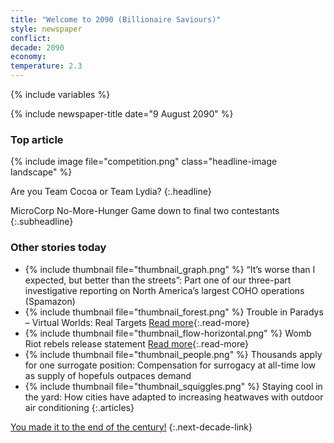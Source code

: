 ```yaml
---
title: "Welcome to 2090 (Billionaire Saviours)"
style: newspaper
conflict: 
decade: 2090
economy: 
temperature: 2.3
---
```


{% include variables %}

{% include newspaper-title date="9 August 2090" %}

### Top article

{% include image file="competition.png" class="headline-image landscape" %}

Are you Team Cocoa or Team Lydia?
{:.headline}

MicroCorp No-More-Hunger Game down to final two contestants
{:.subheadline}

### Other stories today

- {% include thumbnail file="thumbnail_graph.png" %} “It’s worse than I expected, but better than the streets”: Part one of our three-part investigative reporting on North America’s largest COHO operations (Spamazon)
- {% include thumbnail file="thumbnail_forest.png" %} Trouble in Paradys – Virtual Worlds: Real Targets [Read more](story_trouble-in-paradys.html){:.read-more}
- {% include thumbnail file="thumbnail_flow-horizontal.png" %} Womb Riot rebels release statement [Read more](story_statement-from-womb-riot.html){:.read-more}
- {% include thumbnail file="thumbnail_people.png" %} Thousands apply for one surrogate position: Compensation for surrogacy at all-time low as supply of hopefuls outpaces demand
- {% include thumbnail file="thumbnail_squiggles.png" %} Staying cool in the yard: How cities have adapted to increasing heatwaves with outdoor air conditioning
{:.articles}

[You made it to the end of the century!](ending_2100-billionaire-saviours.html)
{:.next-decade-link}
